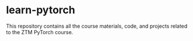 # learn-pytorch
This repository contains all the course materials, code, and projects related to the ZTM PyTorch course.
